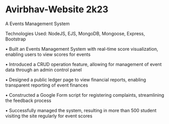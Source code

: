 # Avirbhav-Website 2k23

A Events Management System

Technologies Used: NodeJS, EJS, MongoDB, Mongoose, Express, Bootstrap

• Built an Events Management System with real-time score visualization, enabling users to view scores for events

• Introduced a CRUD operation feature, allowing for management of event data through an admin control panel

• Designed a public ledger page to view financial reports, enabling transparent reporting of event finances

• Constructed a Google Form script for registering complaints, streamlining the feedback process

• Successfully managed the system, resulting in more than 500 student visiting the site regularly for event scores


